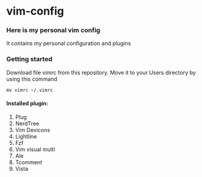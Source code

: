 # vim-config

### Here is my personal vim config

It contains my personal configuration and plugins

### Getting started

Download file vimrc from this repository. Move it to your Users directory by using this command

```
mv vimrc ~/.vimrc
```

#### Installed plugin:

1. Plug
2. NerdTree
3. Vim Devicons
4. Lightline
5. Fzf
6. Vim visual multi
7. Ale
8. Tcomment
9. Vista
